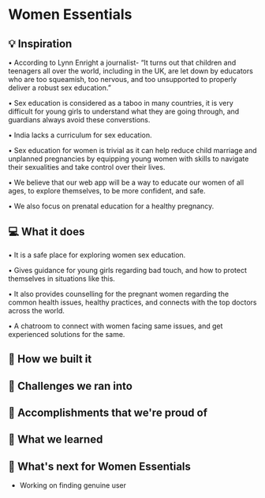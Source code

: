 # Women Essentials

## 💡 Inspiration

• According to Lynn Enright a journalist- “It turns out that children and teenagers all over the world, including in the UK, are let down by educators who are too squeamish, too nervous, and too unsupported to properly deliver a robust sex education.”

•	Sex education is considered as a taboo in many countries, it is very difficult for young girls to understand what they are going through, and guardians always avoid these converstions. 

• India lacks a curriculum for sex education.

• Sex education for women is trivial as it can help reduce child marriage and unplanned pregnancies by equipping young women with skills to navigate their sexualities and take control over their lives.

• We believe that our web app will be a way to educate our women of all ages, to explore themselves, to be more confident, and safe.

• We also focus on prenatal education for a healthy pregnancy.


## 💻 What it does

•	It is a safe place for exploring women sex education.

•	Gives guidance for young girls regarding bad touch, and how to protect themselves in situations like this.

•	It also provides counselling for the pregnant women regarding the common health issues, healthy practices, and connects with the top doctors across the world.

•	A chatroom to connect with women facing same issues, and get experienced solutions for the same.


## 🔨 How we built it

## 🧠 Challenges we ran into

## 🏅 Accomplishments that we're proud of

## 📖 What we learned

## 🚀 What's next for Women Essentials

- Working on finding genuine user
